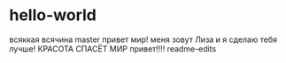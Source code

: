 # hello-world
всяккая всячина
master
привет мир! меня зовут Лиза и я сделаю тебя лучше!
КРАСОТА СПАСЁТ МИР
привет!!!!
readme-edits
